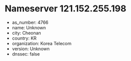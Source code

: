 # Nameserver 121.152.255.198

* as_number: 4766
* name: Unknown
* city: Cheonan
* country: KR
* organization: Korea Telecom
* version: Unknown
* dnssec: false
